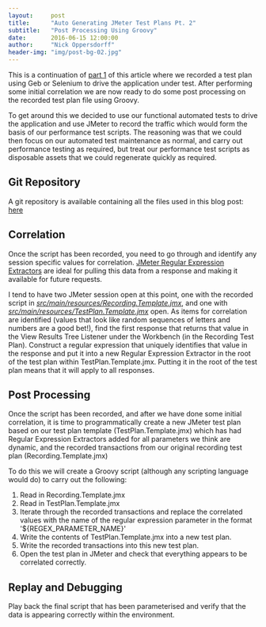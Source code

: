 ```yaml
---
layout:     post
title:      "Auto Generating JMeter Test Plans Pt. 2"
subtitle:   "Post Processing Using Groovy"
date:       2016-06-15 12:00:00
author:     "Nick Oppersdorff"
header-img: "img/post-bg-02.jpg"
---
```


<p>This is a continuation of <a href="{% post_url 2016-06-01-dynamic-generation-of-jmeter-scripts-pt1 %}">part 1</a> of this article where we recorded a test plan using Geb or Selenium to drive the application under test.  After performing some initial correlation we are now ready to do some post processing on the recorded test plan file using Groovy.</p>

<p>To get around this we decided to use our functional automated tests to drive the application and use JMeter to record the traffic which would form the basis of our performance test scripts.  The reasoning was that we could then focus on our automated test maintenance as normal, and carry out performance testing as required, but treat our performance test scripts as disposable assets that we could regenerate quickly as required.</p>

<h2>Git Repository</h2>
<p>A git repository is available containing all the files used in this blog post:  <a href="https://github.com/testworx/jmeter-test-plan-generator">here</a></p>

<h2>Correlation</h2>
<p>Once the script has been recorded, you need to go through and identify any session specific values for correlation.  <a href="http://jmeter.apache.org/usermanual/component_reference.html#Regular_Expression_Extractor">JMeter Regular Expression Extractors</a> are ideal for pulling this data from a response and making it available for future requests.</p>
<p>I tend to have two JMeter session open at this point, one with the recorded script in <a href="https://github.com/testworx/jmeter-test-plan-generator/blob/master/src/main/resources/Recording.Template.jmx"><i>src/main/resources/Recording.Template.jmx</i></a>, and one with <a href="https://github.com/testworx/jmeter-test-plan-generator/blob/master/src/main/resources/TestPlan.Template.jmx"><i>src/main/resources/TestPlan.Template.jmx</i></a> open.  As items for correlation are identified (values that look like random sequences of letters and numbers are a good bet!), find the first response that returns that value in the View Results Tree Listener under the Workbench (in the Recording Test Plan).  Construct a regular expression that uniquely identifies that value in the response and put it into a new Regular Expression Extractor in the root of the test plan within TestPlan.Template.jmx.  Putting it in the root of the test plan means that it will apply to all responses.</p>

<h2>Post Processing</h2>
<p>Once the script has been recorded, and after we have done some initial correlation, it is time to programmatically create a new JMeter test plan based on our test plan template (TestPlan.Template.jmx) which has had Regular Expression Extractors added for all parameters we think are dynamic, and the recorded transactions from our original recording test plan (Recording.Template.jmx)</P>
<p>To do this we will create a Groovy script (although any scripting language would do) to carry out the following:
  <ol>
  <li>Read in Recording.Template.jmx</li>
  <li>Read in TestPlan.Template.jmx</li>
  <li>Iterate through the recorded transactions and replace the correlated values with the name of the regular expression parameter in the format '${REGEX_PARAMETER_NAME}'</li>
  <li>Write the contents of TestPlan.Template.jmx into a new test plan.</li>
  <li>Write the recorded transactions into this new test plan.</li>
  <li>Open the test plan in JMeter and check that everything appears to be correlated correctly.</li>
  </ol>
</p>

<h2>Replay and Debugging</h2>
<p>Play back the final script that has been parameterised and verify that the data is appearing correctly within the environment.</p>

